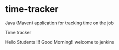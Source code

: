 # time-tracker
Java (Maven) application for tracking time on the job

Time tracker

Hello Students !!!  Good Morning!! welcome to jenkins

